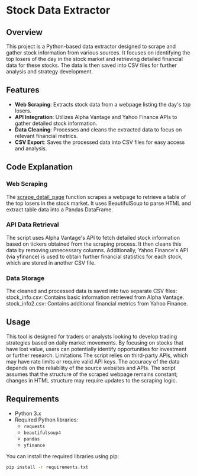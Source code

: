 # Stock Data Extractor

## Overview

This project is a Python-based data extractor designed to scrape and gather stock information from various sources. It focuses on identifying the top losers of the day in the stock market and retrieving detailed financial data for these stocks. The data is then saved into CSV files for further analysis and strategy development.

## Features

- **Web Scraping**: Extracts stock data from a webpage listing the day's top losers.
- **API Integration**: Utilizes Alpha Vantage and Yahoo Finance APIs to gather detailed stock information.
- **Data Cleaning**: Processes and cleans the extracted data to focus on relevant financial metrics.
- **CSV Export**: Saves the processed data into CSV files for easy access and analysis.

## Code Explanation
### Web Scraping
The [scrape_detail_page](https://stockanalysis.com/markets/losers/) function scrapes a webpage to retrieve a table of the top losers in the stock market. It uses BeautifulSoup to parse HTML and extract table data into a Pandas DataFrame.
### API Data Retrieval
The script uses Alpha Vantage's API to fetch detailed stock information based on tickers obtained from the scraping process. It then cleans this data by removing unnecessary columns.
Additionally, Yahoo Finance's API (via yfinance) is used to obtain further financial statistics for each stock, which are stored in another CSV file.
### Data Storage
The cleaned and processed data is saved into two separate CSV files:
stock_info.csv: Contains basic information retrieved from Alpha Vantage.
stock_info2.csv: Contains additional financial metrics from Yahoo Finance.
## Usage
This tool is designed for traders or analysts looking to develop trading strategies based on daily market movements. By focusing on stocks that have lost value, users can potentially identify opportunities for investment or further research.
Limitations
The script relies on third-party APIs, which may have rate limits or require valid API keys.
The accuracy of the data depends on the reliability of the source websites and APIs.
The script assumes that the structure of the scraped webpage remains constant; changes in HTML structure may require updates to the scraping logic.
## Requirements

- Python 3.x
- Required Python libraries:
  - `requests`
  - `beautifulsoup4`
  - `pandas`
  - `yfinance`

You can install the required libraries using pip:

```bash
pip install -r requirements.txt